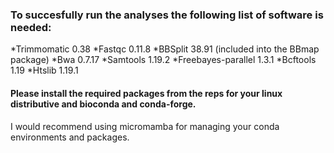 ### To succesfully run the analyses the following list of software is needed:
*Trimmomatic 0.38
*Fastqc 0.11.8
*BBSplit 38.91 (included into the BBmap package)
*Bwa 0.7.17
*Samtools 1.19.2
*Freebayes-parallel 1.3.1
*Bcftools 1.19
*Htslib  1.19.1

#### Please install the required packages from the reps for your linux distributive and bioconda and conda-forge.
I would recommend using micromamba for managing your conda environments and packages.
